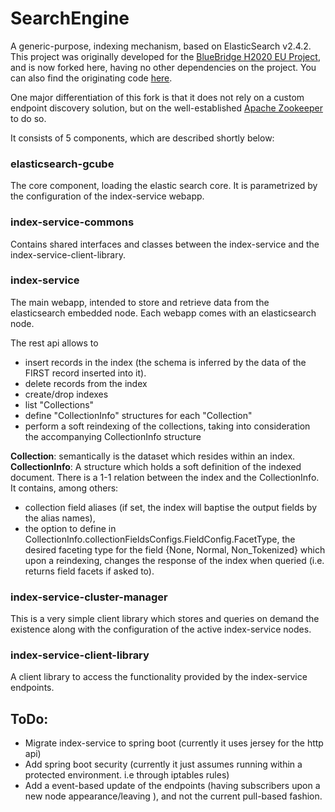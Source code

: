 # SearchEngine

<!--
![Under Construction](https://cdn.pixabay.com/photo/2017/06/20/08/12/maintenance-2422173_960_720.png)
-->


A generic-purpose, indexing mechanism, based on ElasticSearch v2.4.2.
This project was originally developed for the [BlueBridge H2020 EU Project](http://www.bluebridge-vres.eu/), and is now forked here, having no other dependencies on the project.
You can also find the originating code [here](http://svn.research-infrastructures.eu/public/d4science/gcube/branches/index-management/).

One major differentiation of this fork is that it does not rely on a custom endpoint discovery solution, but on the well-established [Apache Zookeeper](https://zookeeper.apache.org/) to do so.

It consists of 5 components, which are described shortly below:

### elasticsearch-gcube

The core component, loading the elastic search core. It is parametrized by the configuration of the index-service webapp. 

### index-service-commons

Contains shared interfaces and classes between the index-service and the index-service-client-library.

### index-service

The main webapp, intended to store and retrieve data from the elasticsearch embedded node. Each webapp comes with an elasticsearch node.



The rest api allows to
* insert records in the index (the schema is inferred by the data of the FIRST record inserted into it).
* delete records from the index
* create/drop indexes
* list "Collections"
* define "CollectionInfo" structures for each "Collection"
* perform a soft reindexing of the collections, taking into consideration the accompanying CollectionInfo structure

**Collection**: semantically is the dataset which resides within an index.
**CollectionInfo**: A structure which holds a soft definition of the indexed document. There is a 1-1 relation between the index and the CollectionInfo. 
It contains, among others: 
* collection field aliases (if set, the index will baptise the output fields by the alias names), 
* the option to define in CollectionInfo.collectionFieldsConfigs.FieldConfig.FacetType, the desired faceting type for the field {None, Normal, Non_Tokenized} which upon a reindexing, changes the response of the index when queried (i.e. returns field facets if asked to).


### index-service-cluster-manager

This is a very simple client library which stores and queries on demand the existence along with the configuration of the active index-service nodes.

### index-service-client-library

A client library to access the functionality provided by the index-service endpoints. 


## ToDo:

* Migrate index-service to spring boot (currently it uses jersey for the http api)
* Add spring boot security (currently it just assumes running within a protected environment. i.e through iptables rules)
* Add a event-based update of the endpoints (having subscribers upon a new node appearance/leaving ), and not the current pull-based fashion.
